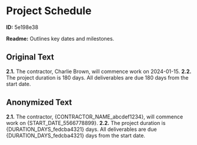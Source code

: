# Project Schedule

**ID:** 5e198e38

**Readme:** Outlines key dates and milestones.

## Original Text

**2.1.** The contractor, Charlie Brown, will commence work on 2024-01-15.
**2.2.** The project duration is 180 days. All deliverables are due 180 days from the start date.

## Anonymized Text

**2.1.** The contractor, {CONTRACTOR_NAME_abcdef1234}, will commence work on {START_DATE_5566778899}.
**2.2.** The project duration is {DURATION_DAYS_fedcba4321} days. All deliverables are due {DURATION_DAYS_fedcba4321} days from the start date.

